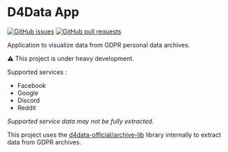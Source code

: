 # D4Data App

[![GitHub issues](https://img.shields.io/github/issues-raw/d4data-official/d4data-app)](https://github.com/d4data-official/d4data-app)
[![GitHub pull requests](https://img.shields.io/github/issues-pr-raw/d4data-official/d4data-app)](https://github.com/d4data-official/d4data-app)

Application to visualize data from GDPR personal data archives.

⚠ This project is under heavy development.

Supported services :

- Facebook
- Google
- Discord
- Reddit

*Supported service data may not be fully extracted.*

This project uses the [d4data-official/archive-lib](https://github.com/d4data-official/archive-lib) library internally to extract data from GDPR archives.
